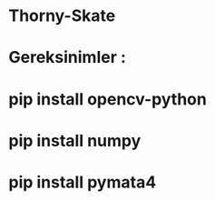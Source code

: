 ﻿# Thorny-Skate
 
# Gereksinimler : 
#    pip install opencv-python
#    pip install numpy
#    pip install pymata4

